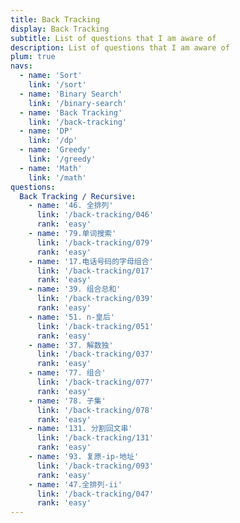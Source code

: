 ```yaml
---
title: Back Tracking
display: Back Tracking
subtitle: List of questions that I am aware of
description: List of questions that I am aware of
plum: true
navs:
  - name: 'Sort'
    link: '/sort'
  - name: 'Binary Search'
    link: '/binary-search'
  - name: 'Back Tracking'
    link: '/back-tracking'
  - name: 'DP'
    link: '/dp'
  - name: 'Greedy'
    link: '/greedy'
  - name: 'Math'
    link: '/math'
questions:
  Back Tracking / Recursive:
    - name: '46. 全排列'
      link: '/back-tracking/046'
      rank: 'easy'
    - name: '79.单词搜索'
      link: '/back-tracking/079'
      rank: 'easy'
    - name: '17.电话号码的字母组合'
      link: '/back-tracking/017'
      rank: 'easy'
    - name: '39. 组合总和'
      link: '/back-tracking/039'
      rank: 'easy'
    - name: '51. n-皇后'
      link: '/back-tracking/051'
      rank: 'easy'
    - name: '37. 解数独'
      link: '/back-tracking/037'
      rank: 'easy'
    - name: '77. 组合'
      link: '/back-tracking/077'
      rank: 'easy'
    - name: '78. 子集'
      link: '/back-tracking/078'
      rank: 'easy'
    - name: '131. 分割回文串'
      link: '/back-tracking/131'
      rank: 'easy'
    - name: '93. 复原-ip-地址'
      link: '/back-tracking/093'
      rank: 'easy'
    - name: '47.全排列-ii'
      link: '/back-tracking/047'
      rank: 'easy'
---
```


<SubNav :navs="frontmatter.navs" />

<ListQuestions module="algorithm" tag="back-tracking"/>
